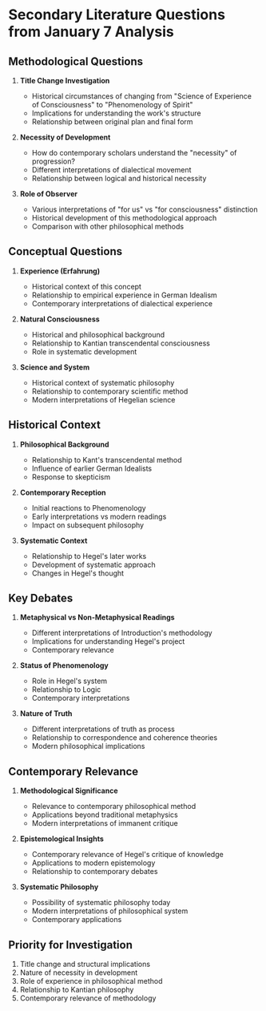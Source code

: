 # Secondary Literature Questions from January 7 Analysis

## Methodological Questions

1. **Title Change Investigation**
   - Historical circumstances of changing from "Science of Experience of Consciousness" to "Phenomenology of Spirit"
   - Implications for understanding the work's structure
   - Relationship between original plan and final form

2. **Necessity of Development**
   - How do contemporary scholars understand the "necessity" of progression?
   - Different interpretations of dialectical movement
   - Relationship between logical and historical necessity

3. **Role of Observer**
   - Various interpretations of "for us" vs "for consciousness" distinction
   - Historical development of this methodological approach
   - Comparison with other philosophical methods

## Conceptual Questions

1. **Experience (Erfahrung)**
   - Historical context of this concept
   - Relationship to empirical experience in German Idealism
   - Contemporary interpretations of dialectical experience

2. **Natural Consciousness**
   - Historical and philosophical background
   - Relationship to Kantian transcendental consciousness
   - Role in systematic development

3. **Science and System**
   - Historical context of systematic philosophy
   - Relationship to contemporary scientific method
   - Modern interpretations of Hegelian science

## Historical Context

1. **Philosophical Background**
   - Relationship to Kant's transcendental method
   - Influence of earlier German Idealists
   - Response to skepticism

2. **Contemporary Reception**
   - Initial reactions to Phenomenology
   - Early interpretations vs modern readings
   - Impact on subsequent philosophy

3. **Systematic Context**
   - Relationship to Hegel's later works
   - Development of systematic approach
   - Changes in Hegel's thought

## Key Debates

1. **Metaphysical vs Non-Metaphysical Readings**
   - Different interpretations of Introduction's methodology
   - Implications for understanding Hegel's project
   - Contemporary relevance

2. **Status of Phenomenology**
   - Role in Hegel's system
   - Relationship to Logic
   - Contemporary interpretations

3. **Nature of Truth**
   - Different interpretations of truth as process
   - Relationship to correspondence and coherence theories
   - Modern philosophical implications

## Contemporary Relevance

1. **Methodological Significance**
   - Relevance to contemporary philosophical method
   - Applications beyond traditional metaphysics
   - Modern interpretations of immanent critique

2. **Epistemological Insights**
   - Contemporary relevance of Hegel's critique of knowledge
   - Applications to modern epistemology
   - Relationship to contemporary debates

3. **Systematic Philosophy**
   - Possibility of systematic philosophy today
   - Modern interpretations of philosophical system
   - Contemporary applications

## Priority for Investigation
1. Title change and structural implications
2. Nature of necessity in development
3. Role of experience in philosophical method
4. Relationship to Kantian philosophy
5. Contemporary relevance of methodology